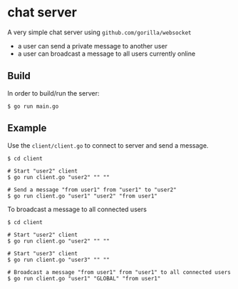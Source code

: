 # chat server

A very simple chat server using `github.com/gorilla/websocket`
* a user can send a private message to another user
* a user can broadcast a message to all users currently online

## Build

In order to build/run the server:
```
$ go run main.go
```

## Example
Use the `client/client.go` to connect to server and send a message.

```
$ cd client

# Start "user2" client
$ go run client.go "user2" "" ""

# Send a message "from user1" from "user1" to "user2"
$ go run client.go "user1" "user2" "from user1"
```

To broadcast a message to all connected users

```
$ cd client

# Start "user2" client
$ go run client.go "user2" "" ""

# Start "user3" client
$ go run client.go "user3" "" ""

# Broadcast a message "from user1" from "user1" to all connected users
$ go run client.go "user1" "GLOBAL" "from user1"
```